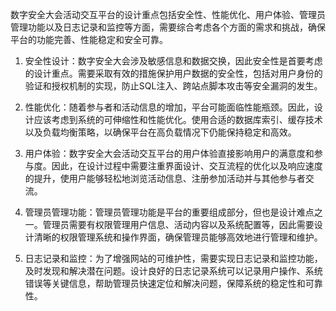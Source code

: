 数字安全大会活动交互平台的设计重点包括安全性、性能优化、用户体验、管理员管理功能以及日志记录和监控等方面，需要综合考虑各个方面的需求和挑战，确保平台的功能完善、性能稳定和安全可靠。

1. 安全性设计：数字安全大会涉及敏感信息和数据交换，因此安全性是首要考虑的设计重点。需要采取有效的措施保护用户数据的安全性，包括对用户身份的验证和授权机制的实现，防止SQL注入、跨站点脚本攻击等安全漏洞的发生。

2. 性能优化：随着参与者和活动信息的增加，平台可能面临性能瓶颈。因此，设计应该考虑到系统的可伸缩性和性能优化。使用合适的数据库索引、缓存技术以及负载均衡策略，以确保平台在高负载情况下仍能保持稳定和高效。

3. 用户体验：数字安全大会活动交互平台的用户体验直接影响用户的满意度和参与度。因此，在设计过程中需要注重界面设计、交互流程的优化以及响应速度的提升，使用户能够轻松地浏览活动信息、注册参加活动并与其他参与者交流。

4. 管理员管理功能：管理员管理功能是平台的重要组成部分，但也是设计难点之一。管理员需要有权限管理用户信息、活动内容以及系统配置等，因此需要设计清晰的权限管理系统和操作界面，确保管理员能够高效地进行管理和维护。

5. 日志记录和监控：为了增强网站的可维护性，需要实现日志记录和监控功能，及时发现和解决潜在问题。设计良好的日志记录系统可以记录用户操作、系统错误等关键信息，帮助管理员快速定位和解决问题，保障系统的稳定性和可靠性。



